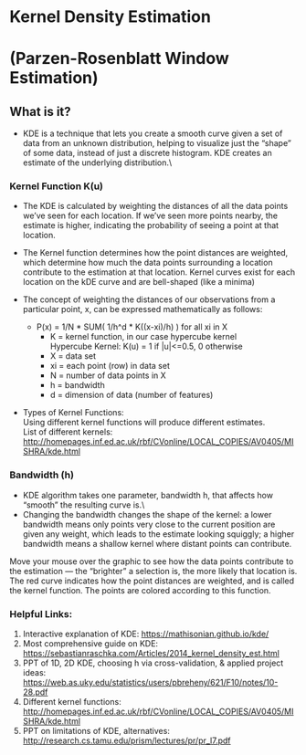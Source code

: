 # Kernel Density Estimation 
# (Parzen-Rosenblatt Window Estimation)

## What is it?
  * KDE is a technique that lets you create a smooth curve given a set of data from an unknown distribution, helping to visualize just the “shape” of some data, instead of just a discrete histogram. KDE creates an estimate of the underlying distribution.\

### Kernel Function K(u)
  * The KDE is calculated by weighting the distances of all the data points we’ve seen for each location. If we’ve seen more points nearby, the estimate is higher, indicating the probability of seeing a point at that location. 
  * The Kernel function determines how the point distances are weighted, which determine how much the data points surrounding a location contribute to the estimation at that location. Kernel curves exist for each location on the kDE curve and are bell-shaped (like a minima)
  * The concept of weighting the distances of our observations from a particular point, x, can be expressed mathematically as follows:
    * P(x) = 1/N * SUM( 1/h^d * K((x-xi)/h) ) for all xi in X 
      * K = kernel function, in our case hypercube kernel\
      Hypercube Kernel:  K(u) = 1 if |u|<=0.5, 0 otherwise
      * X = data set
      * xi = each point (row) in data set
      * N = number of data points in X
      * h = bandwidth
      * d = dimension of data (number of features) 
    
  * Types of Kernel Functions:\
  Using different kernel functions will produce different estimates.\
  List of different kernels: http://homepages.inf.ed.ac.uk/rbf/CVonline/LOCAL_COPIES/AV0405/MISHRA/kde.html

### Bandwidth (h)
  * KDE algorithm takes one parameter, bandwidth h, that affects how “smooth” the resulting curve is.\
  * Changing the bandwidth changes the shape of the kernel: a lower bandwidth means only points very close to the current position are given any weight, which leads to the estimate looking squiggly; a higher bandwidth means a shallow kernel where distant points can contribute.

Move your mouse over the graphic to see how the data points contribute to the estimation — the “brighter” a selection is, the more likely that location is. The red curve indicates how the point distances are weighted, and is called the kernel function. The points are colored according to this function.


### Helpful Links:
1. Interactive explanation of KDE: https://mathisonian.github.io/kde/
2. Most comprehensive guide on KDE: https://sebastianraschka.com/Articles/2014_kernel_density_est.html
3. PPT of 1D, 2D KDE, choosing h via cross-validation, & applied project ideas: https://web.as.uky.edu/statistics/users/pbreheny/621/F10/notes/10-28.pdf
4. Different kernel functions: http://homepages.inf.ed.ac.uk/rbf/CVonline/LOCAL_COPIES/AV0405/MISHRA/kde.html
5. PPT on limitations of KDE, alternatives: http://research.cs.tamu.edu/prism/lectures/pr/pr_l7.pdf
